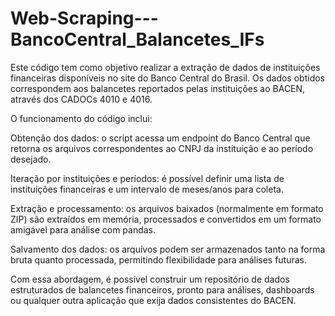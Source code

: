 # Web-Scraping---BancoCentral_Balancetes_IFs
Este código tem como objetivo realizar a extração de dados de instituições financeiras disponíveis no site do Banco Central do Brasil.
Os dados obtidos correspondem aos balancetes reportados pelas instituições ao BACEN, através dos CADOCs 4010 e 4016.

O funcionamento do código inclui:

Obtenção dos dados: o script acessa um endpoint do Banco Central que retorna os arquivos correspondentes ao CNPJ da instituição e ao período desejado.

Iteração por instituições e períodos: é possível definir uma lista de instituições financeiras e um intervalo de meses/anos para coleta.

Extração e processamento: os arquivos baixados (normalmente em formato ZIP) são extraídos em memória, processados e convertidos em um formato amigável para análise com pandas.

Salvamento dos dados: os arquivos podem ser armazenados tanto na forma bruta quanto processada, permitindo flexibilidade para análises futuras.

Com essa abordagem, é possível construir um repositório de dados estruturados de balancetes financeiros, pronto para análises, dashboards ou qualquer outra aplicação que exija dados consistentes do BACEN.
